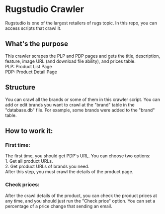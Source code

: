 # Rugstudio Crawler
Rugstudio is one of the largest retailers of rugs topic. In this repo, you can access scripts that crawl it.

## What's the purpose
This crawler scrapes the PLP and PDP pages and gets the title, description,  feature, image URL (and download file
ability), and prices table.
</br>PLP: Product List Page
</br>PDP: Product Detail Page

## Structure
You can crawl all the brands or some of them in this crawler script. You can add or edit brands you want to crawl at the
"brand" table in the "database.db" file. For example, some brands were added to the "brand" table.

## How to work it:

### First time:
The first time, you should get PDP's URL. You can choose two options:
</br>1. Get all product URLs.
</br>2. Get product URLs of brands you need.
</br>After this step, you must crawl the details of the product page.

### Check prices:
After the crawl details of the product, you can check the product prices at any time, and you should just run the "Check
price" option. You can set a percentage of a price change that sending an email.


